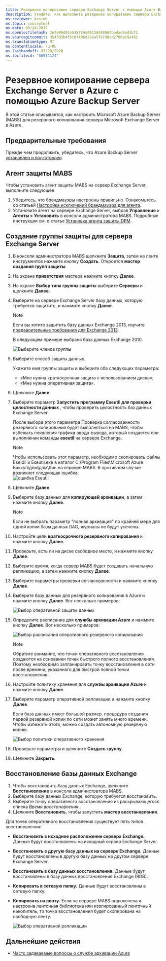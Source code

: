 ```yaml
---
title: Резервное копирование сервера Exchange Server с помощью Azure Backup Server
description: Узнайте, как выполнить резервное копирование сервера Exchange Server в службу Azure Backup с помощью Azure Backup Server.
ms.reviewer: kasinh
ms.topic: conceptual
ms.date: 03/24/2017
ms.openlocfilehash: 2e3e89d93ab35724a09138d48863badad6a41b71
ms.sourcegitcommit: 3543d3b4f6c6f496d22ea5f97d8cd2700ac9a481
ms.translationtype: MT
ms.contentlocale: ru-RU
ms.lasthandoff: 07/20/2020
ms.locfileid: "86514124"
---
```

# <a name="back-up-an-exchange-server-to-azure-with-azure-backup-server"></a>Резервное копирование сервера Exchange Server в Azure с помощью Azure Backup Server

В этой статье описывается, как настроить Microsoft Azure Backup Server (MABS) для резервного копирования сервера Microsoft Exchange Server в Azure.  

## <a name="prerequisites"></a>Предварительные требования

Прежде чем продолжить, убедитесь, что Azure Backup Server [установлен и подготовлен](backup-azure-microsoft-azure-backup.md).

## <a name="mabs-protection-agent"></a>Агент защиты MABS

Чтобы установить агент защиты MABS на сервер Exchange Server, выполните следующее.

1. Убедитесь, что брандмауэры настроены правильно. Ознакомьтесь со статьей [Настройка исключений брандмауэра для агента](/system-center/dpm/configure-firewall-settings-for-dpm?view=sc-dpm-2019).
2. Установите агент на сервере Exchange Server, выбрав **Управление > Агенты > Установить** в консоли администратора MABS. Подробные инструкции см. в статье [Установка агента защиты DPM](/system-center/dpm/deploy-dpm-protection-agent?view=sc-dpm-2019).

## <a name="create-a-protection-group-for-the-exchange-server"></a>Создание группы защиты для сервера Exchange Server

1. В консоли администратора MABS щелкните **Защита**, затем на ленте инструментов нажмите кнопку **Создать**. Откроется **мастер создания групп защиты**.
2. На экране **приветствия** мастера нажмите кнопку **Далее**.
3. На экране **Выбор типа группы защиты** выберите **Серверы** и щелкните **Далее**.
4. Выберите на сервере Exchange Server базу данных, которую требуется защитить, и нажмите кнопку **Далее**.

   > [!NOTE]
   > Если вы хотите защитить базу данных Exchange 2013, изучите [предварительные требования для Exchange 2013](/system-center/dpm/back-up-exchange).
   >
   >

    В следующем примере выбрана база данных Exchange 2010.

    ![Выберите членов группы](./media/backup-azure-backup-exchange-server/select-group-members.png)
5. Выберите способ защиты данных.

    Укажите имя группы защиты и выберите оба следующих параметра:

   * «Мне нужна краткосрочная защита с использованием диска»;
   * «Мне нужна оперативная защита».
6. Щелкните **Далее**.
7. Выберите параметр **Запустить программу Eseutil для проверки целостности данных** , чтобы проверить целостность баз данных Exchange Server.

    После выбора этого параметра Проверка согласованности резервного копирования будет выполняться на MABS, чтобы избежать появления трафика ввода-вывода, который создается при выполнении команды **eseutil** на сервере Exchange.

   > [!NOTE]
   > Чтобы использовать этот параметр, необходимо скопировать файлы Ese.dll и Eseutil.exe в каталог C:\Program Files\Microsoft Azure Баккуп\дпм\дпм\бин на сервере MABS. В противном случае возникнет следующая ошибка:   
   > ![ошибка Eseutil](./media/backup-azure-backup-exchange-server/eseutil-error.png)
   >
   >
8. Щелкните **Далее**.
9. Выберите базу данных для **копирующей архивации**, а затем нажмите кнопку **Далее**.

   > [!NOTE]
   > Если не выбрать параметр "полная архивация" по крайней мере для одной копии базы данных DAG, журналы не будут усечены.
   >
   >
10. Настройте цели **краткосрочного резервного копирования** и нажмите кнопку **Далее**.
11. Проверьте, есть ли на диске свободное место, и нажмите кнопку **Далее**.
12. Выберите время, когда сервер MABS будет создавать начальную репликацию, а затем нажмите кнопку **Далее**.
13. Выберите параметры проверки согласованности и нажмите кнопку **Далее**.
14. Выберите базу данных для резервного копирования в Azure и нажмите кнопку **Далее**. Вот несколько примеров:

    ![Выбор оперативной защиты данных](./media/backup-azure-backup-exchange-server/specify-online-protection-data.png)
15. Определите расписание для **службы архивации Azure** и нажмите кнопку **Далее**. Вот несколько примеров:

    ![Выбор расписания оперативного резервного копирования](./media/backup-azure-backup-exchange-server/specify-online-backup-schedule.png)

    > [!NOTE]
    > Обратите внимание, что точки оперативного восстановления создаются на основании точек быстрого полного восстановления. Поэтому необходимо запланировать точку восстановления в сети после времени, указанного для быстрой полной точки восстановления.
    >
    >
16. Настройте политику хранения для **службы архивации Azure** и нажмите кнопку **Далее**.
17. Выберите параметр оперативной репликации и нажмите кнопку **Далее**.

    Если база данных имеет большой размер, процедура создания первой резервной копии по сети может занять много времени. Чтобы избежать этого, можно создать автономную резервную копию.  

    ![Выбор политики оперативного хранения](./media/backup-azure-backup-exchange-server/specify-online-retention-policy.png)
18. Проверьте параметры и щелкните **Создать группу**.
19. Щелкните **Закрыть**.

## <a name="recover-the-exchange-database"></a>Восстановление базы данных Exchange

1. Чтобы восстановить базу данных Exchange, щелкните **Восстановление** в консоли администратора MABS.
2. Выберите базу данных Exchange, которую требуется восстановить.
3. Выберите точку оперативного восстановления из раскрывающегося списка *Время восстановления* .
4. Щелкните **Восстановить**, чтобы запустить **мастер восстановления**.

Для точек оперативного восстановления существует пять типов восстановления:

* **Восстановить в исходное расположение сервера Exchange.** Данные будут восстановлены на исходный сервер Exchange Server.
* **Восстановить в другую базу данных на сервере Exchange.** Данные будут восстановлены в другую базу данных на другом сервере Exchange Server.
* **Восстановить в базу данных восстановления.** Данные будут восстановлены в базу данных восстановления Exchange (RDB).
* **Копировать в сетевую папку.** Данные будут восстановлены в сетевую папку.
* **Копировать на ленту.** Если на сервере MABS подключена и настроена ленточная библиотека или изолированный ленточный накопитель, то точка восстановления будет скопирована на свободную ленту.

    ![Выбор оперативной репликации](./media/backup-azure-backup-exchange-server/choose-online-replication.png)

## <a name="next-steps"></a>Дальнейшие действия

* [Часто задаваемые вопросы о службе архивации Azure](backup-azure-backup-faq.md)
